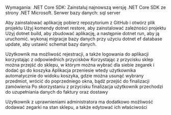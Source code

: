 Wymagania:
.NET Core SDK: Zainstaluj najnowszą wersję .NET Core SDK ze strony .NET Microsoft.
Serwer bazy danych: sql server

Aby zainstalować aplikację pobierz repozytorium z GitHub i otwórz plik projektu
Użyj komendy dotnet restore, aby zainstalować zależności projektu
Użyj dotnet build, aby zbudować aplikację, a następnie dotnet run, aby ją uruchomić.
wykonaj migracje bazy danych przy użyciu dotnet ef database update, aby ustawić schemat bazy danych.

Użytkownik ma możliwość rejestracji, a także logowania do aplikacji korzystając z odpowiednich przycisków
Korzystając z przycisku sklep można przejść do sklepu, w którym można wybrać dla siebie zegarek i dodać go do koszyka
Aplikacja przeniesie wtedy użytkownika automatycznie do widoku koszyka, gdzie można usunąć wybrany przedmiot, wrócić do poprzedniego okna, bądź przejść do finalizacji zamówienia
Po skorzystaniu z przycisku finalizacja użytkownik przechodzi do uzupełniania danych do faktury oraz dostawy

Użytkownik z uprawnieniami administratora ma dodatkowo możliwość dodawać zegarki na stan sklepu, a także edytować ich właściwości
